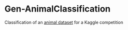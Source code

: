# Gen-AnimalClassification
Classification of an [animal dataset](https://www.kaggle.com/datasets/miguelxp/animalprediction) for a Kaggle competition

